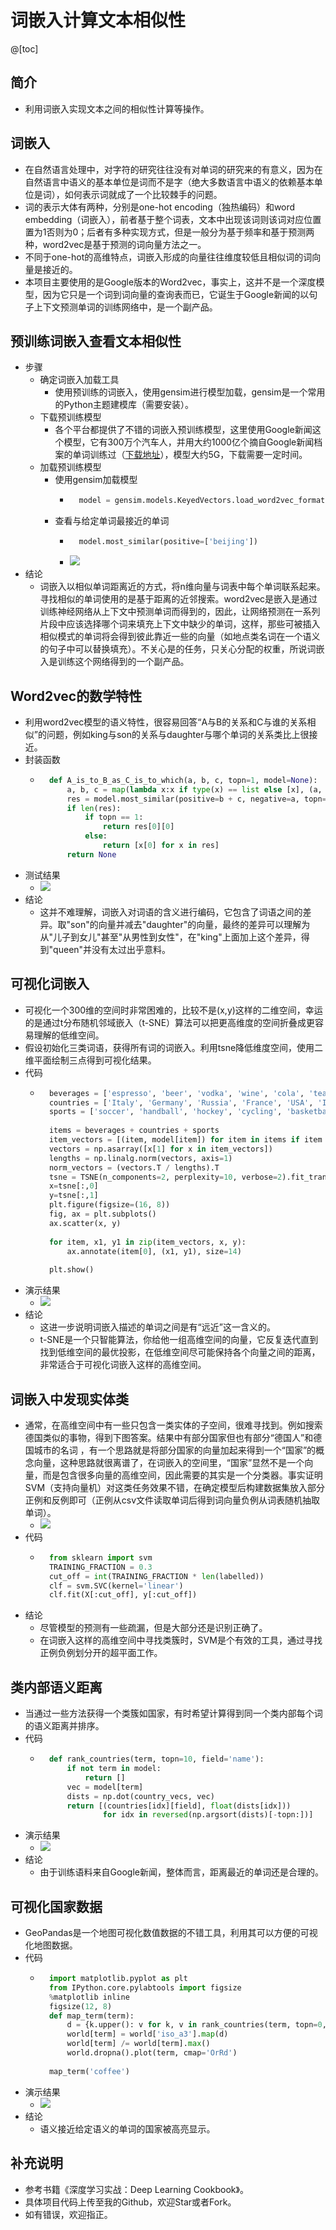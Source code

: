 # 词嵌入计算文本相似性
@[toc]
## 简介
- 利用词嵌入实现文本之间的相似性计算等操作。
## 词嵌入
- 在自然语言处理中，对字符的研究往往没有对单词的研究来的有意义，因为在自然语言中语义的基本单位是词而不是字（绝大多数语言中语义的依赖基本单位是词），如何表示词就成了一个比较棘手的问题。
- 词的表示大体有两种，分别是one-hot encoding（独热编码）和word embedding（词嵌入），前者基于整个词表，文本中出现该词则该词对应位置置为1否则为0；后者有多种实现方式，但是一般分为基于频率和基于预测两种，word2vec是基于预测的词向量方法之一。
- 不同于one-hot的高维特点，词嵌入形成的向量往往维度较低且相似词的词向量是接近的。
- 本项目主要使用的是Google版本的Word2vec，事实上，这并不是一个深度模型，因为它只是一个词到词向量的查询表而已，它诞生于Google新闻的以句子上下文预测单词的训练网络中，是一个副产品。
## 预训练词嵌入查看文本相似性
- 步骤
  - 确定词嵌入加载工具
    - 使用预训练的词嵌入，使用gensim进行模型加载，gensim是一个常用的Python主题建模库（需要安装）。
  - 下载预训练模型
  	- 各个平台都提供了不错的词嵌入预训练模型，这里使用Google新闻这个模型，它有300万个汽车人，并用大约1000亿个摘自Google新闻档案的单词训练过（[下载地址](https://deeplearning4jblob.blob.core.windows.net/resources/wordvectors/GoogleNews-vectors-negative300.bin.gz)），模型大约5G，下载需要一定时间。
  - 加载预训练模型
  	- 使用gensim加载模型
  		- ```python
			model = gensim.models.KeyedVectors.load_word2vec_format('GoogleNews-vectors-negative300.bin', binary=True)
			```
  	- 查看与给定单词最接近的单词
  		- ```python
			model.most_similar(positive=['beijing'])
			```
  		- ![](https://img-blog.csdnimg.cn/20190706223012109.png)
- 结论
  - 词嵌入以相似单词距离近的方式，将n维向量与词表中每个单词联系起来。寻找相似的单词使用的是基于距离的近邻搜索。word2vec是嵌入是通过训练神经网络从上下文中预测单词而得到的，因此，让网络预测在一系列片段中应该选择哪个词来填充上下文中缺少的单词，这样，那些可被插入相似模式的单词将会得到彼此靠近一些的向量（如地点类名词在一个语义的句子中可以替换填充）。不关心是的任务，只关心分配的权重，所说词嵌入是训练这个网络得到的一个副产品。
## Word2vec的数学特性
- 利用word2vec模型的语义特性，很容易回答“A与B的关系和C与谁的关系相似”的问题，例如king与son的关系与daughter与哪个单词的关系类比上很接近。
- 封装函数
	- ```python
		def A_is_to_B_as_C_is_to_which(a, b, c, topn=1, model=None):
			a, b, c = map(lambda x:x if type(x) == list else [x], (a, b, c))  # 封装为list
			res = model.most_similar(positive=b + c, negative=a, topn=topn)
			if len(res):
			    if topn == 1:
			        return res[0][0]
			    else:
			        return [x[0] for x in res]
			return None
		```
- 测试结果
	- ![](https://img-blog.csdnimg.cn/20190707183335564.png)
- 结论
	- 这并不难理解，词嵌入对词语的含义进行编码，它包含了词语之间的差异。取"son"的向量并减去"daughter"的向量，最终的差异可以理解为从"儿子到女儿"甚至"从男性到女性"，在"king"上面加上这个差异，得到"queen"并没有太过出乎意料。
## 可视化词嵌入
- 可视化一个300维的空间时非常困难的，比较不是(x,y)这样的二维空间，幸运的是通过t分布随机邻域嵌入（t-SNE）算法可以把更高维度的空间折叠成更容易理解的低维空间。
- 假设初始化三类词语，获得所有词的词嵌入。利用tsne降低维度空间，使用二维平面绘制三点得到可视化结果。
- 代码
	- ```python
		beverages = ['espresso', 'beer', 'vodka', 'wine', 'cola', 'tea']
		countries = ['Italy', 'Germany', 'Russia', 'France', 'USA', 'India']
		sports = ['soccer', 'handball', 'hockey', 'cycling', 'basketball', 'cricket']
			
		items = beverages + countries + sports
		item_vectors = [(item, model[item]) for item in items if item in model]
		vectors = np.asarray([x[1] for x in item_vectors])
		lengths = np.linalg.norm(vectors, axis=1)
		norm_vectors = (vectors.T / lengths).T
		tsne = TSNE(n_components=2, perplexity=10, verbose=2).fit_transform(norm_vectors)
		x=tsne[:,0]
		y=tsne[:,1]
		plt.figure(figsize=(16, 8))
		fig, ax = plt.subplots()
		ax.scatter(x, y)
			
		for item, x1, y1 in zip(item_vectors, x, y):
			ax.annotate(item[0], (x1, y1), size=14)
			
		plt.show()
		```
- 演示结果
	- ![](https://img-blog.csdnimg.cn/20190707184722778.png)
- 结论
	- 这进一步说明词嵌入描述的单词之间是有“远近”这一含义的。
	- t-SNE是一个只智能算法，你给他一组高维空间的向量，它反复迭代直到找到低维空间的最优投影，在低维空间尽可能保持各个向量之间的距离，非常适合于可视化词嵌入这样的高维空间。
## 词嵌入中发现实体类
- 通常，在高维空间中有一些只包含一类实体的子空间，很难寻找到。例如搜索德国类似的事物，得到下图答案。结果中有部分国家但也有部分“德国人”和德国城市的名词 ，有一个思路就是将部分国家的向量加起来得到一个“国家”的概念向量，这种思路就很离谱了，在词嵌入的空间里，“国家”显然不是一个向量，而是包含很多向量的高维空间，因此需要的其实是一个分类器。事实证明SVM（支持向量机）对这类任务效果不错，在确定模型后构建数据集放入部分正例和反例即可（正例从csv文件读取单词后得到词向量负例从词表随机抽取单词）。
	- ![](https://img-blog.csdnimg.cn/20190707185826217.png)
- 代码
	- ```python
		from sklearn import svm
		TRAINING_FRACTION = 0.3
		cut_off = int(TRAINING_FRACTION * len(labelled))
		clf = svm.SVC(kernel='linear')
		clf.fit(X[:cut_off], y[:cut_off]) 
		```
- 结论
	- 尽管模型的预测有一些疏漏，但是大部分还是识别正确了。
	- 在词嵌入这样的高维空间中寻找类簇时，SVM是个有效的工具，通过寻找正例负例划分开的超平面工作。
## 类内部语义距离
- 当通过一些方法获得一个类簇如国家，有时希望计算得到同一个类内部每个词的语义距离并排序。
- 代码
	- ```python
		def rank_countries(term, topn=10, field='name'):
			if not term in model:
			    return []
			vec = model[term]
			dists = np.dot(country_vecs, vec)
			return [(countries[idx][field], float(dists[idx])) 
			        for idx in reversed(np.argsort(dists)[-topn:])]
		```
- 演示结果
	- ![](https://img-blog.csdnimg.cn/20190707192218647.png)
- 结论
	- 由于训练语料来自Google新闻，整体而言，距离最近的单词还是合理的。
## 可视化国家数据
- GeoPandas是一个地图可视化数值数据的不错工具，利用其可以方便的可视化地图数据。
- 代码
	- ```python
		import matplotlib.pyplot as plt
		from IPython.core.pylabtools import figsize
		%matplotlib inline
		figsize(12, 8)
		def map_term(term):
			d = {k.upper(): v for k, v in rank_countries(term, topn=0, field='cc3')}
			world[term] = world['iso_a3'].map(d)
			world[term] /= world[term].max()
			world.dropna().plot(term, cmap='OrRd')
			
		map_term('coffee')
		```
- 演示结果
	- ![](https://img-blog.csdnimg.cn/20190707193124659.png)
- 结论
	- 语义接近给定语义的单词的国家被高亮显示。
## 补充说明
- 参考书籍《深度学习实战：Deep Learning Cookbook》。
- 具体项目代码上传至我的Github，欢迎Star或者Fork。
- 如有错误，欢迎指正。